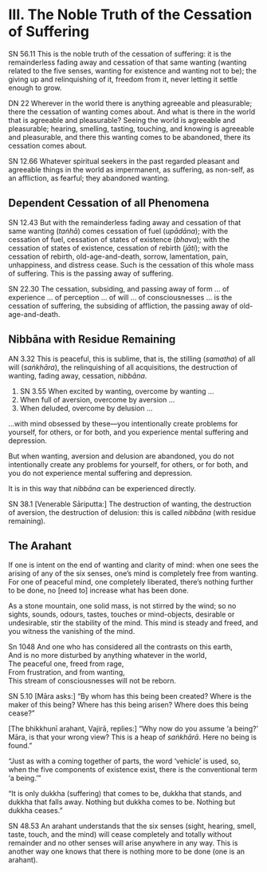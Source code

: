 # III. The Noble Truth of the Cessation of Suffering

<span className="sutta-ref">SN 56.11</span> This is the noble truth of the cessation of suffering: it is the remainderless fading away and cessation of that same wanting (wanting related to the five senses, wanting for existence and wanting not to be); the giving up and relinquishing of it, freedom from it, never letting it settle enough to grow.

<span className="sutta-ref">DN 22</span> Wherever in the world there is anything agreeable and pleasurable; there the cessation of wanting comes about. And what is there in the world that is agreeable and pleasurable? Seeing the world is agreeable and pleasurable; hearing, smelling, tasting, touching, and knowing is agreeable and pleasurable, and there this wanting comes to be abandoned, there its cessation comes about.

<span className="sutta-ref">SN 12.66</span> Whatever spiritual seekers in the past regarded pleasant and agreeable things in the world as impermanent, as suffering, as non-self, as an affliction, as fearful; they abandoned wanting.

## Dependent Cessation of all Phenomena

<span className="sutta-ref">SN 12.43</span> But with the remainderless fading away and cessation of that same wanting (_taṅhā_) comes cessation of fuel (_upādāna_); with the cessation of fuel, cessation of states of existence (_bhava_); with the cessation of states of existence, cessation
of rebirth (_jāti_); with the cessation of rebirth, old-age-and-death, sorrow, lamentation, pain, unhappiness, and distress cease. Such is the cessation of this whole mass of suffering. This is the passing away of suffering.

<span className="sutta-ref">SN 22.30</span> The cessation, subsiding, and passing away of form … of experience … of perception … of will … of consciousnesses … is the cessation of suffering, the subsiding of affliction, the passing away of old-age-and-death.

## Nibbāna with Residue Remaining

<span className="sutta-ref">AN 3.32</span> This is peaceful, this is sublime, that is, the stilling (_samatha_) of all will (_saṅkhāra_), the relinquishing of all acquisitions, the destruction of wanting, fading away, cessation, _nibbāna_.

1. <span className="sutta-ref">SN 3.55</span> When excited by wanting, overcome by wanting …
1. When full of aversion, overcome by aversion …
1. When deluded, overcome by delusion …

…with mind obsessed by these—you intentionally create problems for yourself, for others, or for both, and you experience mental suffering and depression.

But when wanting, aversion and delusion are abandoned, you do not intentionally create any problems for yourself, for others, or for both, and you do not experience mental suffering and depression.

It is in this way that _nibbāna_ can be experienced directly.

<span className="sutta-ref">SN 38.1</span> \[Venerable Sāriputta:] The destruction of wanting, the destruction of aversion, the destruction of delusion: this is called _nibbāna_ (with residue remaining).

## The Arahant

If one is intent on the end of wanting and clarity of mind: when one sees the arising of any of the six senses, one’s mind is completely free from wanting. For one of peaceful mind, one completely liberated, there’s nothing further to be
done, no \[need to] increase what has been done.

As a stone mountain, one solid mass, is not stirred by the wind; so no sights, sounds, odours, tastes, touches or mind-objects, desirable or undesirable, stir the stability of the mind. This mind is steady and freed, and you witness the
vanishing of the mind.

<span className="sutta-ref">Sn 1048</span> And one who has considered all the contrasts on this earth,<br />
And is no more disturbed by anything whatever in the world,<br />
The peaceful one, freed from rage,<br />
From frustration, and from wanting,<br />
This stream of consciousnesses will not be reborn.<br />

<span className="sutta-ref">SN 5.10</span> \[Māra asks:] “By whom has this being been created? Where is the maker of this being? Where has this being arisen? Where does this being cease?”

\[The bhikkhunī arahant, Vajirā, replies:] “Why now do you assume ‘a being?’ Māra, is that your wrong view? This is a heap of _saṅkhārā_. Here no being is found.”

“Just as with a coming together of parts, the word ‘vehicle’ is used, so, when the five components of existence exist, there is the conventional term ‘a being.’”

“It is only dukkha (suffering) that comes to be, dukkha that stands, and dukkha that falls away. Nothing but dukkha comes to be. Nothing but dukkha ceases.”

<span className="sutta-ref">SN 48.53</span> An arahant understands that the six senses (sight, hearing, smell, taste, touch, and the mind) will cease completely and totally without remainder and no other senses will arise anywhere in any way. This is another way one knows that there is nothing more to be done (one is an arahant).
